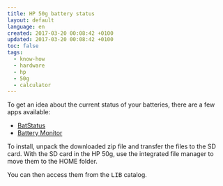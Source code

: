 ```yaml
---
title: HP 50g battery status
layout: default
language: en
created: 2017-03-20 00:08:42 +0100
updated: 2017-03-20 00:08:42 +0100
toc: false
tags:
  - know-how
  - hardware
  - hp
  - 50g
  - calculator
---
```

To get an idea about the current status of your batteries, there are a few apps available:

* [BatStatus](http://www.hpcalc.org/details/6400)
* [Battery Monitor](http://www.hpcalc.org/details/6587)

To install, unpack the downloaded zip file and transfer the files to the SD card. With the
SD card in the HP 50g, use the integrated file manager to move them to the HOME folder.

You can then access them from the <kbd>LIB</kbd> catalog.
